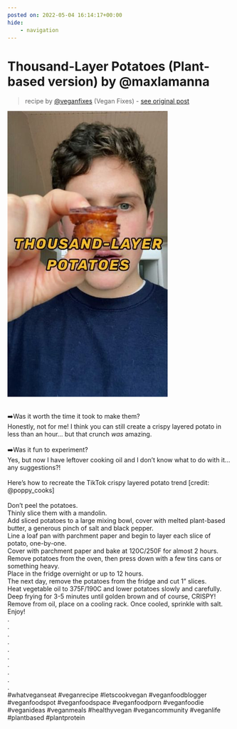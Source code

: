 ```yaml
---
posted on: 2022-05-04 16:14:17+00:00
hide:
    - navigation
---
```


# Thousand-Layer Potatoes (Plant-based version) by @maxlamanna 

> recipe by [@veganfixes](https://www.instagram.com/veganfixes/) 
(Vegan Fixes) - [see original post](https://instagram.com/p/CdJG6MDJflN)

![](../img/veganfixes_04-05-2022_1605.png)

\
➡️Was it worth the time it took to make them? \
Honestly, not for me! I think you can still create a crispy layered potato in less than an hour… but that crunch *was* amazing.\
\
➡️Was it fun to experiment? \
Yes, but now I have leftover cooking oil and I don’t know what to do with it…any suggestions?!\
\
Here’s how to recreate the TikTok crispy layered potato trend [credit: @poppy_cooks]\
 \
Don’t peel the potatoes. \
Thinly slice them with a mandolin.\
Add sliced potatoes to a large mixing bowl, cover with melted plant-based butter, a generous pinch of salt and black pepper. \
Line a loaf pan with parchment paper and begin to layer each slice of potato, one-by-one.\
Cover with parchment paper and bake at 120C/250F for almost 2 hours.\
Remove potatoes from the oven, then press down with a few tins cans or something heavy.\
Place in the fridge overnight or up to 12 hours.\
The next day, remove the potatoes from the fridge and cut 1” slices.\
Heat vegetable oil to 375F/190C and lower potatoes slowly and carefully. \
Deep frying for 3-5 minutes until golden brown and of course, CRISPY!\
Remove from oil, place on a cooling rack. Once cooled, sprinkle with salt.\
Enjoy!\
.\
.\
.\
.\
.\
.\
.\
.\
.\
.\
\#whatveganseat \#veganrecipe \#letscookvegan \#veganfoodblogger \#veganfoodspot \#veganfoodspace \#veganfoodporn \#veganfoodie \#veganideas \#veganmeals \#healthyvegan \#vegancommunity \#veganlife \#plantbased \#plantprotein 